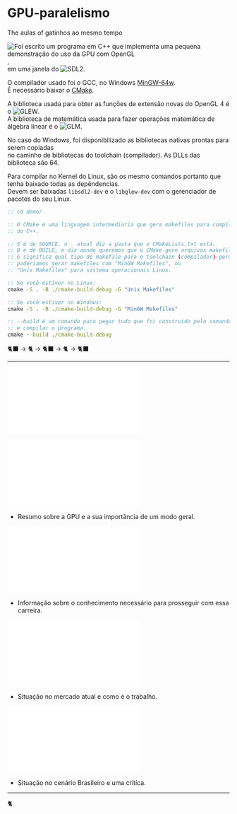 # GPU-paralelismo
The aulas of gatinhos ao mesmo tempo

![Foi escrito um programa em C++ que implementa uma pequena demonstração do uso da GPU com OpenGL](demo/),  
em uma janela do ![SDL2](https://www.libsdl.org/).  

O compilador usado foi o GCC, no Windows [MinGW-64w](https://www.mingw-w64.org/downloads/).  
É necessário baixar o [CMake](https://cmake.org/download/).

A biblioteca usada para obter as funções de extensão novas do OpenGL 4 é o ![GLEW](https://glew.sourceforge.net/).  
A biblioteca de matemática usada para fazer operações matemática de álgebra linear é o ![GLM](https://github.com/g-truc/glm).

No caso do Windows, foi disponibilizado as bibliotecas nativas prontas para serem copiadas  
no caminho de bibliotecas do toolchain (compilador).  As DLLs das biblioteca são 64.

Para compilar no Kernel do Linux, são os mesmo comandos portanto que tenha baixado todas as depêndencias.  
Devem ser baixadas `libsdl2-dev` e o `libglew-dev` com o gerenciador de pacotes do seu Linux.

```bat
:: cd demo/

:: O CMake é uma linguagem intermediaria que gera makefiles para compilar cada arquivo
:: do C++.

:: S é de SOURCE, o . atual diz a pasta que o CMakeLists.txt está.
:: B é de BUILD, e diz aonde queremos que o CMake gere arquivos makefile.
:: G significa qual tipo de makefile para o toolchain (compilador) gerar,
:: poderiamos gerar makefiles com "MinGW Makefiles", ou
:: "Unix Makefiles" para sistema operacionais Linux.

:: Se você estiver no Linux:
cmake -S . -B ./cmake-build-debug -G "Unix Makefiles"

:: Se você estiver no Windows:
cmake -S . -B ./cmake-build-debug -G "MinGW Makefiles"

:: --build é um comando para pegar tudo que foi construido pelo comando acima,
:: e compilar o programa.
cmake --build ./cmake-build-debug
```

🐈‍⬛ -> 🐈 -> 🐈‍⬛ -> 🐈 -> 🐈‍⬛

----

![Sumario](sumario/sumario.md) 

![Apresentação e introdução](1/1-.md) 
- Resumo sobre a GPU e a sua importância de um modo geral.

![Qual a base de conhecimento e a preparação necessária para iniciar nessa área](2/2-.md)  
- Informação sobre o conhecimento necessário para prosseguir com essa carreira.

![Quais os diferentes campos e sua situação no mercado exterior](3/3-.md)  
- Situação no mercado atual e como é o trabalho.  

![Situação do Brasil e o campo graphics programming](4/4-.md)  
- Situação no cenário Brasileiro e uma critíca.

---

🐈
